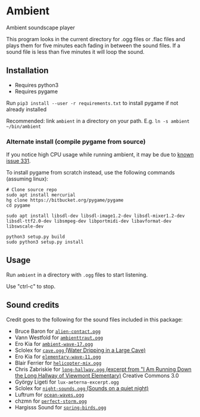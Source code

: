 # Ambient

Ambient soundscape player

This program looks in the current directory for .ogg files or .flac files and
plays them for five minutes each fading in between the sound files. If a sound
file is less than five minutes it will loop the sound.

## Installation

 - Requires python3
 - Requires pygame

Run `pip3 install --user -r requirements.txt` to install pygame if not already installed

Recommended: link `ambient` in a directory on your path. E.g. `ln -s ambient ~/bin/ambient`

### Alternate install (compile pygame from source)

If you notice high CPU usage while running ambient, it may be due to [known issue 331](https://github.com/pygame/pygame/issues/331).

To install pygame from scratch instead, use the following commands (assuming linux):

```
# Clone source repo
sudo apt install mercurial
hg clone https://bitbucket.org/pygame/pygame
cd pygame

sudo apt install libsdl-dev libsdl-image1.2-dev libsdl-mixer1.2-dev libsdl-ttf2.0-dev libsmpeg-dev libportmidi-dev libavformat-dev libswscale-dev

python3 setup.py build
sudo python3 setup.py install
```

## Usage

Run `ambient` in a directory with `.ogg` files to start listening.

Use "ctrl-c" to stop.

## Sound credits

Credit goes to the following for the sound files included in this package:

- Bruce Baron for [`alien-contact.ogg`](https://freesound.org/people/Sclolex/sounds/149131/)
- Vann Westfold for [`ambienttraut.ogg`](https://freesound.org/people/Vann%20Westfold/sounds/34308/)
- Ero Kia for [`ambient-wave-17.ogg`](https://freesound.org/people/deleted_user_2731495/sounds/395837/)
- Sclolex for [`cave.ogg` (Water Dripping in a Large Cave)](https://freesound.org/people/Sclolex/sounds/177958/)
- Ero Kia for [`elementary-wave-11.ogg`](https://freesound.org/people/deleted_user_2731495/sounds/183881/)
- Blair Ferrier for [`helicopter-mix.ogg`](https://freesound.org/people/nofeedbak/sounds/41171/)
- Chris Zabriskie for [`long-hallway.ogg` (excerpt from "I Am Running Down the Long Hallway of Viewmont Elementary)](http://freemusicarchive.org/music/Chris_Zabriskie/I_Am_a_Man_Who_Will_Fight_for_Your_Honor/I_Am_Running_Down_the_Long_Hallway_of_Viewmont_Elementary) Creative Commons 3.0
- György Ligeti for `lux-aeterna-excerpt.ogg`
- Sclolex for [`night-sounds.ogg` (Sounds on a quiet night)](https://freesound.org/people/Sclolex/sounds/342106/)
- Luftrum for [`ocean-waves.ogg`](https://freesound.org/people/Luftrum/sounds/48412/)
- chzmn for [`perfect-storm.ogg`](https://weather.ambient-mixer.com/the-perfect-storm)
- Hargisss Sound for [`spring-birds.ogg`](https://freesound.org/people/hargissssound/sounds/345851/)
